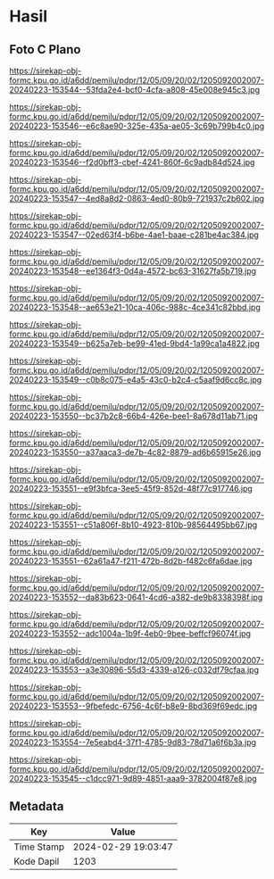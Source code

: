 # Hasil

## Foto C Plano

https://sirekap-obj-formc.kpu.go.id/a6dd/pemilu/pdpr/12/05/09/20/02/1205092002007-20240223-153544--53fda2e4-bcf0-4cfa-a808-45e008e945c3.jpg

https://sirekap-obj-formc.kpu.go.id/a6dd/pemilu/pdpr/12/05/09/20/02/1205092002007-20240223-153546--e6c8ae90-325e-435a-ae05-3c69b799b4c0.jpg

https://sirekap-obj-formc.kpu.go.id/a6dd/pemilu/pdpr/12/05/09/20/02/1205092002007-20240223-153546--f2d0bff3-cbef-4241-860f-6c9adb84d524.jpg

https://sirekap-obj-formc.kpu.go.id/a6dd/pemilu/pdpr/12/05/09/20/02/1205092002007-20240223-153547--4ed8a8d2-0863-4ed0-80b9-721937c2b602.jpg

https://sirekap-obj-formc.kpu.go.id/a6dd/pemilu/pdpr/12/05/09/20/02/1205092002007-20240223-153547--02ed63f4-b6be-4ae1-baae-c281be4ac384.jpg

https://sirekap-obj-formc.kpu.go.id/a6dd/pemilu/pdpr/12/05/09/20/02/1205092002007-20240223-153548--ee1364f3-0d4a-4572-bc63-31627fa5b719.jpg

https://sirekap-obj-formc.kpu.go.id/a6dd/pemilu/pdpr/12/05/09/20/02/1205092002007-20240223-153548--ae653e21-10ca-406c-988c-4ce341c82bbd.jpg

https://sirekap-obj-formc.kpu.go.id/a6dd/pemilu/pdpr/12/05/09/20/02/1205092002007-20240223-153549--b625a7eb-be99-41ed-9bd4-1a99ca1a4822.jpg

https://sirekap-obj-formc.kpu.go.id/a6dd/pemilu/pdpr/12/05/09/20/02/1205092002007-20240223-153549--c0b8c075-e4a5-43c0-b2c4-c5aaf9d6cc8c.jpg

https://sirekap-obj-formc.kpu.go.id/a6dd/pemilu/pdpr/12/05/09/20/02/1205092002007-20240223-153550--bc37b2c8-66b4-426e-bee1-8a678d11ab71.jpg

https://sirekap-obj-formc.kpu.go.id/a6dd/pemilu/pdpr/12/05/09/20/02/1205092002007-20240223-153550--a37aaca3-de7b-4c82-8879-ad6b65915e26.jpg

https://sirekap-obj-formc.kpu.go.id/a6dd/pemilu/pdpr/12/05/09/20/02/1205092002007-20240223-153551--e9f3bfca-3ee5-45f9-852d-48f77c917746.jpg

https://sirekap-obj-formc.kpu.go.id/a6dd/pemilu/pdpr/12/05/09/20/02/1205092002007-20240223-153551--c51a806f-8b10-4923-810b-98564495bb67.jpg

https://sirekap-obj-formc.kpu.go.id/a6dd/pemilu/pdpr/12/05/09/20/02/1205092002007-20240223-153551--62a61a47-f211-472b-8d2b-f482c6fa6dae.jpg

https://sirekap-obj-formc.kpu.go.id/a6dd/pemilu/pdpr/12/05/09/20/02/1205092002007-20240223-153552--da83b623-0641-4cd6-a382-de9b8338398f.jpg

https://sirekap-obj-formc.kpu.go.id/a6dd/pemilu/pdpr/12/05/09/20/02/1205092002007-20240223-153552--adc1004a-1b9f-4eb0-9bee-beffcf96074f.jpg

https://sirekap-obj-formc.kpu.go.id/a6dd/pemilu/pdpr/12/05/09/20/02/1205092002007-20240223-153553--a3e30896-55d3-4339-a126-c032df79cfaa.jpg

https://sirekap-obj-formc.kpu.go.id/a6dd/pemilu/pdpr/12/05/09/20/02/1205092002007-20240223-153553--9fbefedc-6756-4c6f-b8e9-8bd369f69edc.jpg

https://sirekap-obj-formc.kpu.go.id/a6dd/pemilu/pdpr/12/05/09/20/02/1205092002007-20240223-153554--7e5eabd4-37f1-4785-9d83-78d71a6f6b3a.jpg

https://sirekap-obj-formc.kpu.go.id/a6dd/pemilu/pdpr/12/05/09/20/02/1205092002007-20240223-153545--c1dcc971-9d89-4851-aaa9-3782004f87e8.jpg


## Metadata

| Key        | Value               |
| ---------- | ------------------- |
| Time Stamp | 2024-02-29 19:03:47 |
| Kode Dapil | 1203                |



